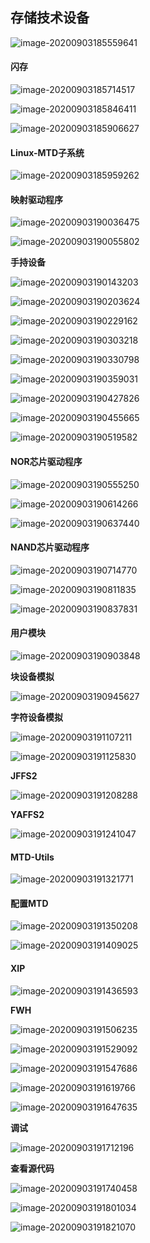 ## 存储技术设备

![image-20200903185559641](https://i.loli.net/2021/06/01/i482ZkTAQSaFG6g.png)



#### 闪存

![image-20200903185714517](https://i.loli.net/2021/06/01/5InLmKEc7tjxYMd.png)

![image-20200903185846411](https://i.loli.net/2021/06/01/BV4Sf3JWqgU7ePc.png)

![image-20200903185906627](https://i.loli.net/2021/06/01/4Az8lYdMCPENIOc.png)



#### Linux-MTD子系统

![image-20200903185959262](https://i.loli.net/2021/06/01/bFVu3x4DHZY2ghE.png)



#### 映射驱动程序

![image-20200903190036475](https://i.loli.net/2021/06/01/k74hlZn9cBzHjbL.png)

![image-20200903190055802](https://i.loli.net/2021/06/01/hfk7Y2wOMQ56siB.png)

**手持设备**

![image-20200903190143203](https://i.loli.net/2021/06/01/t8iTnzWO9syvxVR.png)

![image-20200903190203624](https://i.loli.net/2021/06/01/alQBRCt3dM51NXy.png)

![image-20200903190229162](https://i.loli.net/2021/06/01/Ya3XStVfOrj1cCH.png)

![image-20200903190303218](https://i.loli.net/2021/06/01/kGE1R5TIoZBfSzh.png)

![image-20200903190330798](https://i.loli.net/2021/06/01/knaSZwALFd8UTMN.png)

![image-20200903190359031](https://i.loli.net/2021/06/01/MzYGR4xfJ82VLNO.png)

![image-20200903190427826](https://i.loli.net/2021/06/01/8bYFNfpCodLmkPl.png)

![image-20200903190455665](https://i.loli.net/2021/06/01/bFONdAnDayGWPfh.png)

![image-20200903190519582](https://i.loli.net/2021/06/01/XY5os7w4JDGhPjt.png)



#### NOR芯片驱动程序

![image-20200903190555250](https://i.loli.net/2021/06/01/PYegsp4qjhHGBmO.png)

![image-20200903190614266](https://i.loli.net/2021/06/01/MpZBjTIhl2zGADK.png)

![image-20200903190637440](https://i.loli.net/2021/06/01/pO4iAbH8ZPaqYwr.png)



#### NAND芯片驱动程序

![image-20200903190714770](https://i.loli.net/2021/06/01/VWSohd6qupeNRlQ.png)

![image-20200903190811835](https://i.loli.net/2021/06/01/uCIKT6zD8UPwE9r.png)

![image-20200903190837831](https://i.loli.net/2021/06/01/anilrCu7gNow12s.png)



#### 用户模块

![image-20200903190903848](https://i.loli.net/2021/06/01/xFXlU2rwAvN9iqb.png)

**块设备模拟**

![image-20200903190945627](https://i.loli.net/2021/06/01/GHVP8YLfFJtq5cx.png)

**字符设备模拟**

![image-20200903191107211](https://i.loli.net/2021/06/01/2vFRqcXMZTnLiIQ.png)

![image-20200903191125830](https://i.loli.net/2021/06/01/HsfXVgnzWi8T5pR.png)

**JFFS2**

![image-20200903191208288](https://i.loli.net/2021/06/01/QzUeW4caVpyK2Ik.png)

**YAFFS2**

![image-20200903191241047](/home/jian/Documents/books/Study_notes/essential_linux_device_drivers/存储技术设备.assets/image-20200903191241047.png)



#### MTD-Utils

![image-20200903191321771](/home/jian/Documents/books/Study_notes/essential_linux_device_drivers/存储技术设备.assets/image-20200903191321771.png)



#### 配置MTD

![image-20200903191350208](/home/jian/Documents/books/Study_notes/essential_linux_device_drivers/存储技术设备.assets/image-20200903191350208.png)

![image-20200903191409025](存储技术设备.assets/image-20200903191409025.png)



#### XIP

![image-20200903191436593](存储技术设备.assets/image-20200903191436593.png)

**FWH**

![image-20200903191506235](存储技术设备.assets/image-20200903191506235.png)

![image-20200903191529092](存储技术设备.assets/image-20200903191529092.png)

![image-20200903191547686](存储技术设备.assets/image-20200903191547686.png)

![image-20200903191619766](存储技术设备.assets/image-20200903191619766.png)

![image-20200903191647635](存储技术设备.assets/image-20200903191647635.png)

**调试**

![image-20200903191712196](存储技术设备.assets/image-20200903191712196.png)

**查看源代码**

![image-20200903191740458](存储技术设备.assets/image-20200903191740458.png)

![image-20200903191801034](存储技术设备.assets/image-20200903191801034.png)

![image-20200903191821070](存储技术设备.assets/image-20200903191821070.png)